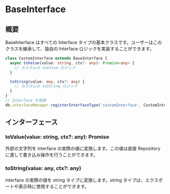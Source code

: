 # BaseInterface

## 概要

BaseInterface はすべての Interface タイプの基本クラスです。ユーザーはこのクラスを継承して、独自の Interface ロジックを実装することができます。

```typescript
class CustomInterface extends BaseInterface {
  async toValue(value: string, ctx?: any): Promise<any> {
    // カスタムの toValue ロジック
  }

  toString(value: any, ctx?: any) {
    // カスタムの toString ロジック
  }
}
// Interface を登録
db.interfaceManager.registerInterfaceType('customInterface', CustomInterface)
```

## インターフェース

### toValue(value: string, ctx?: any): Promise<any>

外部の文字列を interface の実際の値に変換します。この値は直接 Repository に渡して書き込み操作を行うことができます。

### toString(value: any, ctx?: any)

interface の実際の値を string タイプに変換します。string タイプは、エクスポートや表示時に使用することができます。
